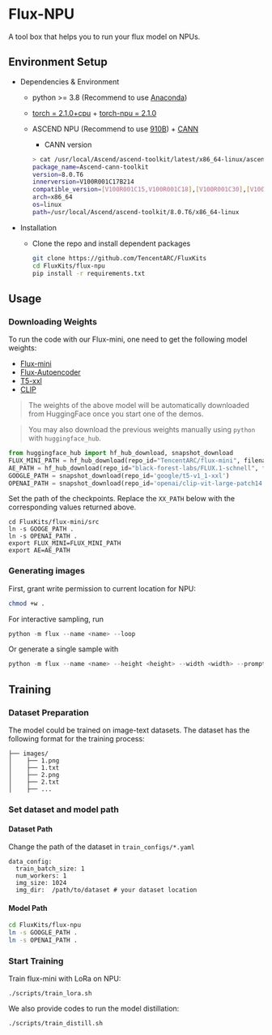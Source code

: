 # Flux-NPU
A tool box that helps you to run your flux model on NPUs.

## Environment Setup

- Dependencies & Environment
  - python >= 3.8 (Recommend to use [Anaconda](https://www.anaconda.com/download/#linux))
  - [torch = 2.1.0+cpu](https://pytorch.org/) + [torch-npu = 2.1.0](https://pypi.org/project/torch-npu/2.1.0/)
  - ASCEND NPU (Recommend to use [910B]()) + [CANN](https://www.hiascend.com/en/software/cann)
    - CANN version
    

    ```bash
    > cat /usr/local/Ascend/ascend-toolkit/latest/x86_64-linux/ascend_toolkit_install.info 
    package_name=Ascend-cann-toolkit
    version=8.0.T6
    innerversion=V100R001C17B214
    compatible_version=[V100R001C15,V100R001C18],[V100R001C30],[V100R001C13],[V100R003C11],[V100R001C29],[V100R001C10]
    arch=x86_64
    os=linux
    path=/usr/local/Ascend/ascend-toolkit/8.0.T6/x86_64-linux
    ```

- Installation
  - Clone the repo and install dependent packages
    ```bash
    git clone https://github.com/TencentARC/FluxKits
    cd FluxKits/flux-npu
    pip install -r requirements.txt
    ```


## Usage

### Downloading Weights

To run the code with our Flux-mini, one need to get the following model weights:
* [Flux-mini](https://huggingface.co/TencentARC/flux-mini)
* [Flux-Autoencoder](https://huggingface.co/black-forest-labs/FLUX.1-dev)
* [T5-xxl](https://huggingface.co/google/t5-v1_1-xxl)
* [CLIP](https://huggingface.co/openai/clip-vit-large-patch14)

> The weights of the above model will be automatically downloaded from HuggingFace once you start one of the demos. 

> You may also download the previous weights manually using `python` with  `huggingface_hub`. 
```python
from huggingface_hub import hf_hub_download, snapshot_download
FLUX_MINI_PATH = hf_hub_download(repo_id="TencentARC/flux-mini", filename="flux-mini.safetensors", repo_type="model")
AE_PATH = hf_hub_download(repo_id="black-forest-labs/FLUX.1-schnell", filename="ae.safetensors", repo_type="model")
GOOGLE_PATH = snapshot_download(repo_id='google/t5-v1_1-xxl')
OPENAI_PATH = snapshot_download(repo_id='openai/clip-vit-large-patch14')
```

Set the path of the checkpoints. Replace the `XX_PATH` below with the corresponding values returned above.

```shell
cd FluxKits/flux-mini/src
ln -s GOOGE_PATH .
ln -s OPENAI_PATH .
export FLUX_MINI=FLUX_MINI_PATH
export AE=AE_PATH
```


### Generating images

First, grant write permission to current location for NPU:
```bash
chmod +w .
```


For interactive sampling, run
```python
python -m flux --name <name> --loop
```

Or generate a single sample with
```python
python -m flux --name <name> --height <height> --width <width> --prompt "<prompt>"
```

## Training


### Dataset Preparation
The model could be trained on image-text datasets. The dataset has the following format for the training process:

```text
├── images/
│    ├── 1.png
│    ├── 1.txt
│    ├── 2.png
│    ├── 2.txt
│    ├── ...
```


### Set dataset and model path

#### Dataset Path
Change the path of the dataset in `train_configs/*.yaml`
```
data_config:
  train_batch_size: 1
  num_workers: 1
  img_size: 1024
  img_dir:  /path/to/dataset # your dataset location
```

#### Model Path
```bash
cd FluxKits/flux-npu
ln -s GOOGLE_PATH .
ln -s OPENAI_PATH .
```

### Start Training

Train flux-mini with LoRa on NPU:
```
./scripts/train_lora.sh
```


We also provide codes to run the model distillation:

```
./scripts/train_distill.sh
```
